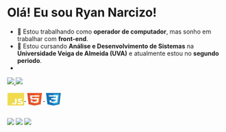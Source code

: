 <h1>Olá!  Eu sou <b>Ryan Narcizo!</b></h1>

- 🔭 Estou trabalhando como <b>operador de computador</b>, mas sonho em trabalhar com <b>front-end</b>.
- 🌱 Estou cursando <b>Análise e Desenvolvimento de Sistemas</b> na <b>Universidade Veiga de Almeida (UVA)</b> e atualmente estou no <b>segundo periodo</b>.
- 
 <div>
  <a href="https://github.com/RyanNarcizo">
  <img height="180em" src="https://github-readme-stats.vercel.app/api?username=RyanNarcizo&show_icons=true&theme=dark&include_all_commits=true&count_private=true"/>
  <img height="120em" src="https://github-readme-stats.vercel.app/api/top-langs/?username=RyanNarcizo&layout=compact&langs_count=7&theme=dark"/>
</div>

  <div style="display: inline_block"><br>
  <img align="center" alt="Ryan-Js" height="30" width="40" src="https://raw.githubusercontent.com/devicons/devicon/master/icons/javascript/javascript-plain.svg">
  <img align="center" alt="Ryan-HTML" height="30" width="40" src="https://raw.githubusercontent.com/devicons/devicon/master/icons/html5/html5-original.svg">
  <img align="center" alt="Ryan-CSS" height="30" width="40" src="https://raw.githubusercontent.com/devicons/devicon/master/icons/css3/css3-original.svg">
</div>
  
##
  
<div> 
  <a href="https://www.instagram.com/ryan.narcizo/" target="_blank"><img src="https://img.shields.io/badge/-Instagram-%23E4405F?style=for-the-badge&logo=instagram&logoColor=white" target="_blank"></a>
  <a href = "mailto:narcizo.h2@gmail.com"><img src="https://img.shields.io/badge/-Gmail-%23333?style=for-the-badge&logo=gmail&logoColor=white" target="_blank"></a>
  <a href="https://www.linkedin.com/in/ryan-narcizo-14896460/" target="_blank"><img src="https://img.shields.io/badge/-LinkedIn-%230077B5?style=for-the-badge&logo=linkedin&logoColor=white" target="_blank"></a> 
 
 
 
</div>
